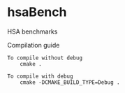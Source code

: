 # hsaBench
HSA benchmarks

Compilation guide

    To compile without debug
        cmake .

    To compile with debug
        cmake -DCMAKE_BUILD_TYPE=Debug .

